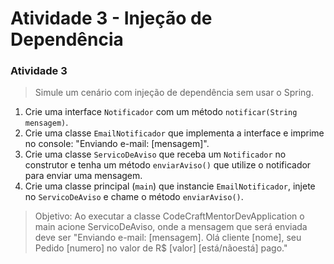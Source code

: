 # Atividade 3 - Injeção de Dependência


### Atividade 3

> Simule um cenário com injeção de dependência sem usar o Spring.

1. Crie uma interface `Notificador` com um método `notificar(String mensagem)`.
2. Crie uma classe `EmailNotificador` que implementa a interface e imprime no console:
   "Enviando e-mail: [mensagem]".
3. Crie uma classe `ServicoDeAviso` que receba um `Notificador` no construtor e tenha um método `enviarAviso()` que utilize o notificador para enviar uma mensagem.
4. Crie uma classe principal (`main`) que instancie `EmailNotificador`, injete no `ServicoDeAviso` e chame o método `enviarAviso()`.

> Objetivo: Ao executar a classe CodeCraftMentorDevApplication o main acione ServicoDeAviso, onde a mensagem que será enviada deve ser "Enviando e-mail: [mensagem]. Olá cliente [nome], seu Pedido [numero] no valor de R$ [valor] [está/nãoestá] pago."
